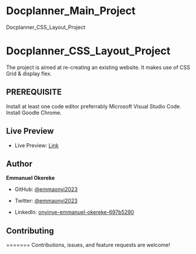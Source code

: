
# Docplanner_Main_Project
Docplanner_CSS_Layout_Project

# Docplanner_CSS_Layout_Project
The project is aimed at re-creating an existing website. It makes use of CSS Grid & display flex.

## PREREQUISITE
Install at least one code editor preferrably Microsoft Visual Studio Code.
Install Goodle Chrome.

## Live Preview
- Live Preview: [Link](https://github.com/emmaonyi2023/docplanner_project)

## Author
**Emmanuel Okereke**

- GitHub: [@emmaonyi2023](https://github.com/emmaonyi2023)

- Twitter: [@emmaonyi2023](https://twitter.com/Emmanuel_Onyi85)

- LinkedIn: [onyinye-emmanuel-okereke-697b5290](https://www.linkedin.com/in/onyinye-emmanuel-okereke-69b5290/)

## Contributing
=======
Contributions, issues, and feature requests are welcome!
